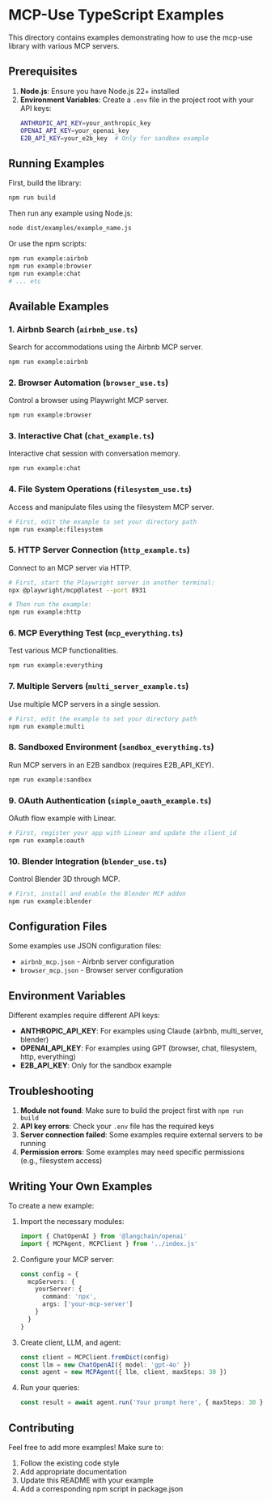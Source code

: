 # MCP-Use TypeScript Examples

This directory contains examples demonstrating how to use the mcp-use library with various MCP servers.

## Prerequisites

1. **Node.js**: Ensure you have Node.js 22+ installed
2. **Environment Variables**: Create a `.env` file in the project root with your API keys:
   ```bash
   ANTHROPIC_API_KEY=your_anthropic_key
   OPENAI_API_KEY=your_openai_key
   E2B_API_KEY=your_e2b_key  # Only for sandbox example
   ```

## Running Examples

First, build the library:

```bash
npm run build
```

Then run any example using Node.js:

```bash
node dist/examples/example_name.js
```

Or use the npm scripts:

```bash
npm run example:airbnb
npm run example:browser
npm run example:chat
# ... etc
```

## Available Examples

### 1. Airbnb Search (`airbnb_use.ts`)

Search for accommodations using the Airbnb MCP server.

```bash
npm run example:airbnb
```

### 2. Browser Automation (`browser_use.ts`)

Control a browser using Playwright MCP server.

```bash
npm run example:browser
```

### 3. Interactive Chat (`chat_example.ts`)

Interactive chat session with conversation memory.

```bash
npm run example:chat
```

### 4. File System Operations (`filesystem_use.ts`)

Access and manipulate files using the filesystem MCP server.

```bash
# First, edit the example to set your directory path
npm run example:filesystem
```

### 5. HTTP Server Connection (`http_example.ts`)

Connect to an MCP server via HTTP.

```bash
# First, start the Playwright server in another terminal:
npx @playwright/mcp@latest --port 8931

# Then run the example:
npm run example:http
```

### 6. MCP Everything Test (`mcp_everything.ts`)

Test various MCP functionalities.

```bash
npm run example:everything
```

### 7. Multiple Servers (`multi_server_example.ts`)

Use multiple MCP servers in a single session.

```bash
# First, edit the example to set your directory path
npm run example:multi
```

### 8. Sandboxed Environment (`sandbox_everything.ts`)

Run MCP servers in an E2B sandbox (requires E2B_API_KEY).

```bash
npm run example:sandbox
```

### 9. OAuth Authentication (`simple_oauth_example.ts`)

OAuth flow example with Linear.

```bash
# First, register your app with Linear and update the client_id
npm run example:oauth
```

### 10. Blender Integration (`blender_use.ts`)

Control Blender 3D through MCP.

```bash
# First, install and enable the Blender MCP addon
npm run example:blender
```

## Configuration Files

Some examples use JSON configuration files:

- `airbnb_mcp.json` - Airbnb server configuration
- `browser_mcp.json` - Browser server configuration

## Environment Variables

Different examples require different API keys:

- **ANTHROPIC_API_KEY**: For examples using Claude (airbnb, multi_server, blender)
- **OPENAI_API_KEY**: For examples using GPT (browser, chat, filesystem, http, everything)
- **E2B_API_KEY**: Only for the sandbox example

## Troubleshooting

1. **Module not found**: Make sure to build the project first with `npm run build`
2. **API key errors**: Check your `.env` file has the required keys
3. **Server connection failed**: Some examples require external servers to be running
4. **Permission errors**: Some examples may need specific permissions (e.g., filesystem access)

## Writing Your Own Examples

To create a new example:

1. Import the necessary modules:

   ```typescript
   import { ChatOpenAI } from '@langchain/openai'
   import { MCPAgent, MCPClient } from '../index.js'
   ```

2. Configure your MCP server:

   ```typescript
   const config = {
     mcpServers: {
       yourServer: {
         command: 'npx',
         args: ['your-mcp-server']
       }
     }
   }
   ```

3. Create client, LLM, and agent:

   ```typescript
   const client = MCPClient.fromDict(config)
   const llm = new ChatOpenAI({ model: 'gpt-4o' })
   const agent = new MCPAgent({ llm, client, maxSteps: 30 })
   ```

4. Run your queries:
   ```typescript
   const result = await agent.run('Your prompt here', { maxSteps: 30 })
   ```

## Contributing

Feel free to add more examples! Make sure to:

1. Follow the existing code style
2. Add appropriate documentation
3. Update this README with your example
4. Add a corresponding npm script in package.json
